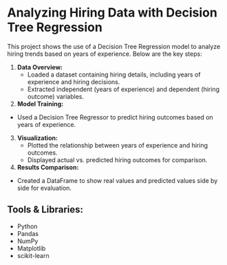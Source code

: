 # **Analyzing Hiring Data with Decision Tree Regression**
This project shows the use of a Decision Tree Regression model to analyze hiring trends based on years of experience. Below are the key steps:

1. **Data Overview:**
    - Loaded a dataset containing hiring details, including years of experience and hiring decisions.
    - Extracted independent (years of experience) and dependent (hiring outcome) variables.
2. **Model Training:**
  - Used a Decision Tree Regressor to predict hiring outcomes based on years of experience.
3. **Visualization:**
    - Plotted the relationship between years of experience and hiring outcomes.
    - Displayed actual vs. predicted hiring outcomes for comparison.
4. **Results Comparison:**
  - Created a DataFrame to show real values and predicted values side by side for evaluation.

## **Tools & Libraries:**
  - Python
  - Pandas
  - NumPy
  - Matplotlib
  - scikit-learn
